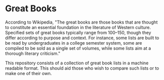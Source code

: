 # Great Books
According to Wikipedia, 
"The great books are those books that are thought to constitute an essential foundation in the literature of Western culture.
Specified sets of great books typically range from 100–150, though they differ according to purpose and context.
For instance, some lists are built to be read by undergraduates in a college semester system, 
some are compiled to be sold as a single set of volumes, 
while some lists aim at a thorough literary criticism."


This repository consists of a collection of great book lists in a machine readable format. 
This should aid those who wish to compare such lists or to make one of their own.
